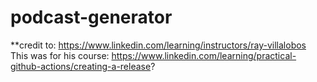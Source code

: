 # podcast-generator

**credit to: https://www.linkedin.com/learning/instructors/ray-villalobos
This was for his course: https://www.linkedin.com/learning/practical-github-actions/creating-a-release?
